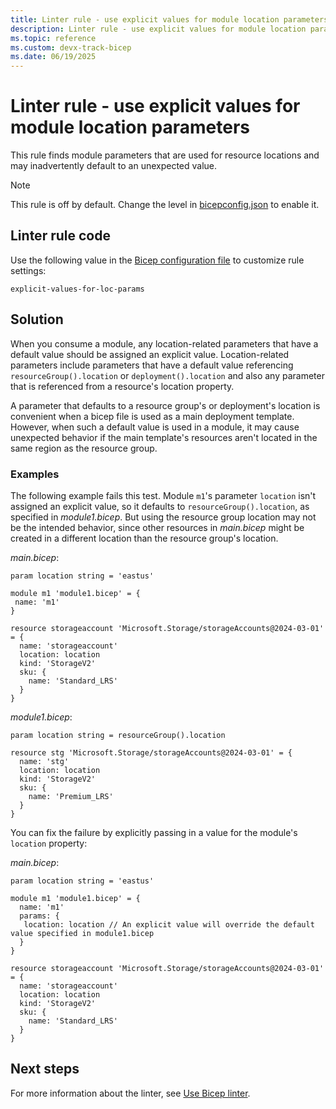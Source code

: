 ```yaml
---
title: Linter rule - use explicit values for module location parameters
description: Linter rule - use explicit values for module location parameters.
ms.topic: reference
ms.custom: devx-track-bicep
ms.date: 06/19/2025
---
```


# Linter rule - use explicit values for module location parameters

This rule finds module parameters that are used for resource locations and may inadvertently default to an unexpected value.

> [!NOTE]
> This rule is off by default. Change the level in [bicepconfig.json](./bicep-config-linter.md) to enable it.

## Linter rule code

Use the following value in the [Bicep configuration file](bicep-config-linter.md) to customize rule settings:

`explicit-values-for-loc-params`

## Solution

When you consume a module, any location-related parameters that have a default value should be assigned an explicit value. Location-related parameters include parameters that have a default value referencing `resourceGroup().location` or `deployment().location` and also any parameter that is referenced from a resource's location property.

A parameter that defaults to a resource group's or deployment's location is convenient when a bicep file is used as a main deployment template. However, when such a default value is used in a module, it may cause unexpected behavior if the main template's resources aren't located in the same region as the resource group.

### Examples

The following example fails this test. Module `m1`'s parameter `location` isn't assigned an explicit value, so it defaults to `resourceGroup().location`, as specified in *module1.bicep*. But using the resource group location may not be the intended behavior, since other resources in *main.bicep* might be created in a different location than the resource group's location.

*main.bicep*:

```bicep
param location string = 'eastus'

module m1 'module1.bicep' = {
 name: 'm1'
}

resource storageaccount 'Microsoft.Storage/storageAccounts@2024-03-01' = {
  name: 'storageaccount'
  location: location
  kind: 'StorageV2'
  sku: {
    name: 'Standard_LRS'
  }
}
```

*module1.bicep*:

```bicep
param location string = resourceGroup().location

resource stg 'Microsoft.Storage/storageAccounts@2024-03-01' = {
  name: 'stg'
  location: location
  kind: 'StorageV2'
  sku: {
    name: 'Premium_LRS'
  }
}
```

You can fix the failure by explicitly passing in a value for the module's `location` property:

*main.bicep*:

```bicep
param location string = 'eastus'

module m1 'module1.bicep' = {
  name: 'm1'
  params: {
   location: location // An explicit value will override the default value specified in module1.bicep
  }
}

resource storageaccount 'Microsoft.Storage/storageAccounts@2024-03-01' = {
  name: 'storageaccount'
  location: location
  kind: 'StorageV2'
  sku: {
    name: 'Standard_LRS'
  }
}
```

## Next steps

For more information about the linter, see [Use Bicep linter](./linter.md).
